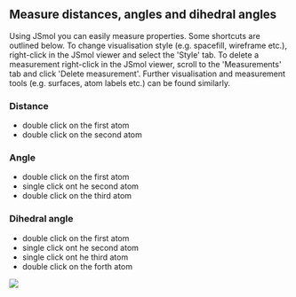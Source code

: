 ## Measure distances, angles and dihedral angles

Using JSmol you can easily measure properties. Some shortcuts are outlined below. To change visualisation style (e.g. spacefill, wireframe etc.), right-click in the JSmol viewer and select the 'Style' tab. To delete a measurement right-click in the JSmol viewer, scroll to the 'Measurements' tab and click 'Delete measurement'. Further visualisation and measurement tools (e.g. surfaces, atom labels etc.) can be found similarly.

### Distance

- double click on the first atom
- double click on the second atom

### Angle

- double click on the first atom
- single click ont he second atom
- double click on the third atom

### Dihedral angle

- double click on the first atom
- single click ont he second atom
- single click ont he third atom
- double click on the forth atom

<img src="measure.gif">
